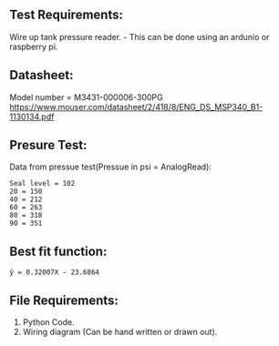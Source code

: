 ## Test Requirements:
Wire up tank pressure reader. 
    - This can be done using an ardunio or raspberry pi.  
    
## Datasheet:
Model number = M3431-000006-300PG   
https://www.mouser.com/datasheet/2/418/8/ENG_DS_MSP340_B1-1130134.pdf

## Presure Test:
Data from pressue test(Pressue in psi = AnalogRead):  
```
Seal level = 102  
20 = 150
40 = 212
60 = 263
80 = 318
90 = 351
```

## Best fit function:
```
ŷ = 0.32007X - 23.6864
```

## File Requirements:
1. Python Code.  
2. Wiring diagram (Can be hand written or drawn out).
